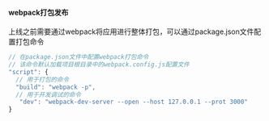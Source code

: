 #### webpack打包发布

上线之前需要通过webpack将应用进行整体打包，可以通过package.json文件配置打包命令

```js
// 在package.json文件中配置webpack打包命令
// 该命令默认加载项目根目录中的webpack.config.js配置文件
"script": {
  // 用于打包的命令
  "build": "webpack -p",
  // 用于开发调试的命令
   "dev": "webpack-dev-server --open --host 127.0.0.1 --prot 3000"
}
```


